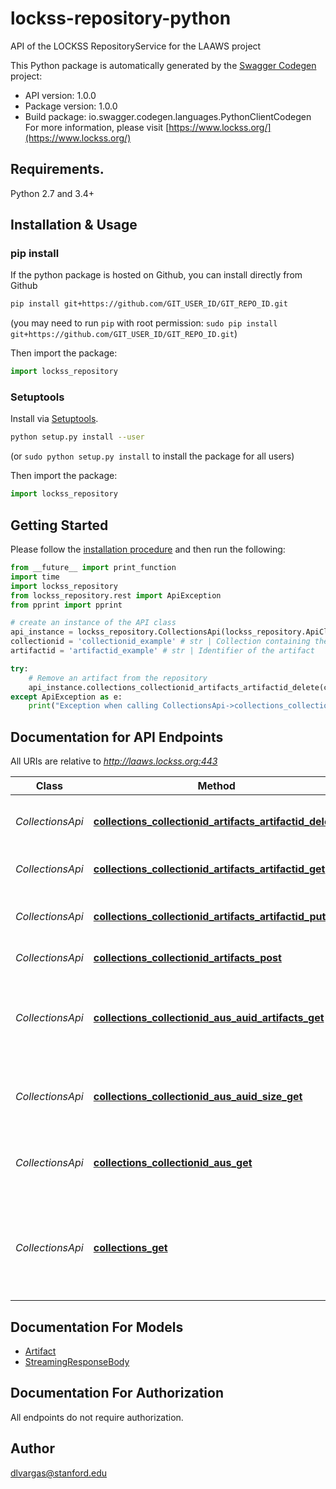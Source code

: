 # lockss-repository-python
API of the LOCKSS RepositoryService for the LAAWS project

This Python package is automatically generated by the [Swagger Codegen](https://github.com/swagger-api/swagger-codegen) project:

- API version: 1.0.0
- Package version: 1.0.0
- Build package: io.swagger.codegen.languages.PythonClientCodegen
For more information, please visit [https://www.lockss.org/](https://www.lockss.org/)

## Requirements.

Python 2.7 and 3.4+

## Installation & Usage
### pip install

If the python package is hosted on Github, you can install directly from Github

```sh
pip install git+https://github.com/GIT_USER_ID/GIT_REPO_ID.git
```
(you may need to run `pip` with root permission: `sudo pip install git+https://github.com/GIT_USER_ID/GIT_REPO_ID.git`)

Then import the package:
```python
import lockss_repository 
```

### Setuptools

Install via [Setuptools](http://pypi.python.org/pypi/setuptools).

```sh
python setup.py install --user
```
(or `sudo python setup.py install` to install the package for all users)

Then import the package:
```python
import lockss_repository
```

## Getting Started

Please follow the [installation procedure](#installation--usage) and then run the following:

```python
from __future__ import print_function
import time
import lockss_repository
from lockss_repository.rest import ApiException
from pprint import pprint

# create an instance of the API class
api_instance = lockss_repository.CollectionsApi(lockss_repository.ApiClient(configuration))
collectionid = 'collectionid_example' # str | Collection containing the artifact
artifactid = 'artifactid_example' # str | Identifier of the artifact

try:
    # Remove an artifact from the repository
    api_instance.collections_collectionid_artifacts_artifactid_delete(collectionid, artifactid)
except ApiException as e:
    print("Exception when calling CollectionsApi->collections_collectionid_artifacts_artifactid_delete: %s\n" % e)

```

## Documentation for API Endpoints

All URIs are relative to *http://laaws.lockss.org:443*

Class | Method | HTTP request | Description
------------ | ------------- | ------------- | -------------
*CollectionsApi* | [**collections_collectionid_artifacts_artifactid_delete**](docs/CollectionsApi.md#collections_collectionid_artifacts_artifactid_delete) | **DELETE** /collections/{collectionid}/artifacts/{artifactid} | Remove an artifact from the repository
*CollectionsApi* | [**collections_collectionid_artifacts_artifactid_get**](docs/CollectionsApi.md#collections_collectionid_artifacts_artifactid_get) | **GET** /collections/{collectionid}/artifacts/{artifactid} | Get artifact content and metadata
*CollectionsApi* | [**collections_collectionid_artifacts_artifactid_put**](docs/CollectionsApi.md#collections_collectionid_artifacts_artifactid_put) | **PUT** /collections/{collectionid}/artifacts/{artifactid} | Update the committed property of an artifact
*CollectionsApi* | [**collections_collectionid_artifacts_post**](docs/CollectionsApi.md#collections_collectionid_artifacts_post) | **POST** /collections/{collectionid}/artifacts | Create an artifact
*CollectionsApi* | [**collections_collectionid_aus_auid_artifacts_get**](docs/CollectionsApi.md#collections_collectionid_aus_auid_artifacts_get) | **GET** /collections/{collectionid}/aus/{auid}/artifacts | Get committed artifacts in a collection and Archival Unit
*CollectionsApi* | [**collections_collectionid_aus_auid_size_get**](docs/CollectionsApi.md#collections_collectionid_aus_auid_size_get) | **GET** /collections/{collectionid}/aus/{auid}/size | Get the size of Archival Unit artifacts in a collection
*CollectionsApi* | [**collections_collectionid_aus_get**](docs/CollectionsApi.md#collections_collectionid_aus_get) | **GET** /collections/{collectionid}/aus | Get Archival Unit IDs (AUIDs) in a collection
*CollectionsApi* | [**collections_get**](docs/CollectionsApi.md#collections_get) | **GET** /collections | Get collection identifiers of the committed artifacts in the repository


## Documentation For Models

 - [Artifact](docs/Artifact.md)
 - [StreamingResponseBody](docs/StreamingResponseBody.md)


## Documentation For Authorization

 All endpoints do not require authorization.


## Author

dlvargas@stanford.edu

